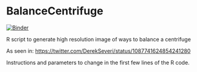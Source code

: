 # BalanceCentrifuge
[![Binder](https://mybinder.org/badge_logo.svg)](https://mybinder.org/v2/gh/gedankenstuecke/BalanceCentrifuge/master?filepath=balance_centrifuge.ipynb)

R script to generate high resolution image of ways to balance a centrifuge

As seen in:
https://twitter.com/DerekSeveri/status/1087741624854241280

Instructions and parameters to change in the first few lines of the R code.
